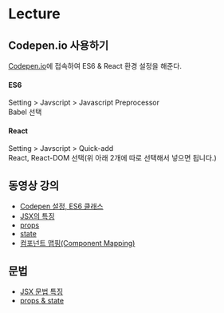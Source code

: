 # Lecture
## Codepen.io 사용하기
[Codepen.io](https://codepen.io/pen/)에 접속하여 ES6 & React 환경 설정을 해준다.  
#### ES6
Setting > Javscript > Javascript Preprocessor  
Babel 선택

#### React
Setting > Javscript > Quick-add  
React, React-DOM 선택(위 아래 2개에 따로 선택해서 넣으면 됩니다.)


## 동영상 강의
- [Codepen 설정, ES6 클래스](https://www.youtube.com/watch?v=LxiXsB9m2co&list=PL9FpF_z-xR_GMujql3S_XGV2SpdfDBkeC&index=4)
- [JSX의 특징](https://www.youtube.com/watch?v=5MF-ThMob-s&index=5&list=PL9FpF_z-xR_GMujql3S_XGV2SpdfDBkeC)
- [props](https://www.youtube.com/watch?v=atSIfMAmSic&list=PL9FpF_z-xR_GMujql3S_XGV2SpdfDBkeC&index=6)
- [state](https://www.youtube.com/watch?v=i_ooWEUtCMc&list=PL9FpF_z-xR_GMujql3S_XGV2SpdfDBkeC&index=7)
- [컴포넌트 맵핑(Component Mapping)](https://www.youtube.com/watch?v=x3rhCJWGFc4&index=8&list=PL9FpF_z-xR_GMujql3S_XGV2SpdfDBkeC)

## 문법
- [JSX 문법 특징](https://velopert.com/867)
- [props & state](https://velopert.com/921)